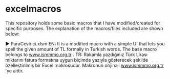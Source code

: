 # excelmacros
This repository holds some basic macros that I have modified/created for specific purposes. The explanation of the macros/files included are shown below: 

► ParaCevirici.xlsm
  EN: It is a modified macro with a simple UI that lets you spell the given amount of TL formally in Turkish words. The base macro belongs to www.ismmmo.org.tr .
  TR: Rakamla yazdığınız Türk Lirası miktarını fatura formatına uygun biçimde yazıyla gösterecek şekilde özelleştirilmiş bir Excel makrosudur. Makronun orijinali www.ismmmo.org.tr 'ye aittir.

